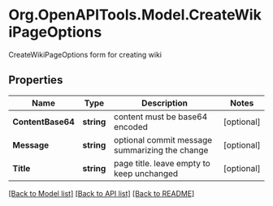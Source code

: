# Org.OpenAPITools.Model.CreateWikiPageOptions
CreateWikiPageOptions form for creating wiki

## Properties

Name | Type | Description | Notes
------------ | ------------- | ------------- | -------------
**ContentBase64** | **string** | content must be base64 encoded | [optional] 
**Message** | **string** | optional commit message summarizing the change | [optional] 
**Title** | **string** | page title. leave empty to keep unchanged | [optional] 

[[Back to Model list]](../README.md#documentation-for-models) [[Back to API list]](../README.md#documentation-for-api-endpoints) [[Back to README]](../README.md)

